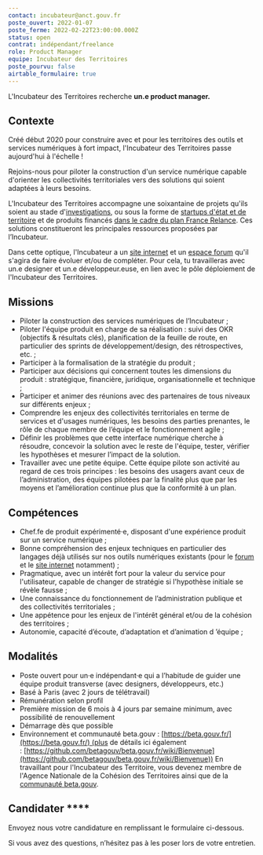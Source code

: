 ```yaml
---
contact: incubateur@anct.gouv.fr
poste_ouvert: 2022-01-07
poste_ferme: 2022-02-22T23:00:00.000Z
status: open
contrat: indépendant/freelance
role: Product Manager
equipe: Incubateur des Territoires
poste_pourvu: false
airtable_formulaire: true
---
```

L'Incubateur des Territoires recherche **un.e product manager.**

## Contexte

Créé début 2020 pour construire avec et pour les territoires des outils et services numériques à fort impact, l'Incubateur des Territoires passe aujourd'hui à l'échelle ! 

Rejoins-nous pour piloter la construction d'un service numérique capable d'orienter les collectivités territoriales vers des solutions qui soient adaptées à leurs besoins.

L'Incubateur des Territoires accompagne une soixantaine de projets qu'ils soient au stade d'[investigations](https://incubateur.anct.gouv.fr/investigations/), ou sous la forme de [startups d'état et de territoire](https://incubateur.anct.gouv.fr/actions/startups-territoires/) et de produits financés [dans le cadre du plan France Relance](https://incubateur.anct.gouv.fr/actualites/resultats-de-la-consultation-nationale-france-relance-co-construction-de-services-numeriques/). Ces solutions constitueront les principales ressources proposées par l’Incubateur. 

Dans cette optique, l'Incubateur a un [site internet](https://incubateur.anct.gouv.fr/) et un [espace forum](https://forum.incubateur.anct.gouv.fr/) qu'il s'agira de faire évoluer et/ou de compléter. Pour cela, tu travailleras avec un.e designer et un.e développeur.euse, en lien avec le pôle déploiement de l'Incubateur des Territoires. 

## **Missions**

- Piloter la construction des services numériques de l’Incubateur ;
- Piloter l'équipe produit en charge de sa réalisation : suivi des OKR (objectifs & résultats clés), planification de la feuille de route, en particulier des sprints de développement/design, des rétrospectives, etc. ;
- Participer à la formalisation de la stratégie du produit ;
- Participer aux décisions qui concernent toutes les dimensions du produit : stratégique, financière, juridique, organisationnelle et technique ;
- Participer et animer des réunions avec des partenaires de tous niveaux sur différents enjeux ;
- Comprendre les enjeux des collectivités territoriales en terme de services et d'usages numériques, les besoins des parties prenantes, le rôle de chaque membre de l’équipe et le fonctionnement agile ;
- Définir les problèmes que cette interface numérique cherche à résoudre, concevoir la solution avec le reste de l'équipe, tester, vérifier les hypothèses et mesurer l’impact de la solution.
- Travailler avec une petite équipe. Cette équipe pilote son activité au regard de ces trois principes : les besoins des usagers avant ceux de l’administration, des équipes pilotées par la finalité plus que par les moyens et l’amélioration continue plus que la conformité à un plan.

## **Compétences**

- Chef.fe de produit expérimenté·e, disposant d'une expérience produit sur un service numérique ;
- Bonne compréhension des enjeux techniques en particulier des langages déjà utilisés sur nos outils numériques existants (pour le [forum](https://github.com/incubateur-territoires/discourse-incubateur) et le [site internet](https://github.com/incubateur-territoires/incubateur.anct.gouv.fr) notamment) ;
- Pragmatique, avec un intérêt fort pour la valeur du service pour l'utilisateur, capable de changer de stratégie si l'hypothèse initiale se révèle fausse ;
- Une connaissance du fonctionnement de l’administration publique et des collectivités territoriales ;
- Une appétence pour les enjeux de l'intérêt général et/ou de la cohésion des territoires ;
- Autonomie, capacité d’écoute, d’adaptation et d’animation d ’équipe ;

## **Modalités**

- Poste ouvert pour un·e indépendant·e qui a l’habitude de guider une équipe produit transverse (avec designers, développeurs, etc.)
- Basé à Paris (avec 2 jours de télétravail)
- Rémunération selon profil
- Première mission de 6 mois à 4 jours par semaine minimum, avec possibilité de renouvellement
- Démarrage dès que possible
- Environnement et communauté beta.gouv : [https://beta.gouv.fr/](https://beta.gouv.fr/) (plus de détails ici également : [https://github.com/betagouv/beta.gouv.fr/wiki/Bienvenue](https://github.com/betagouv/beta.gouv.fr/wiki/Bienvenue)) En travaillant pour l'Incubateur des Territoire, vous devenez membre de l'Agence Nationale de la Cohésion des Territoires ainsi que de la [communauté beta.gouv](https://doc.incubateur.net/communaute/travailler-a-beta-gouv/bienvenue).

## Candidater ****

Envoyez nous votre candidature en remplissant le formulaire ci-dessous. 

Si vous avez des questions, n’hésitez pas à les poser lors de votre entretien.
